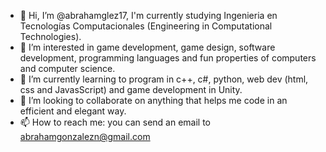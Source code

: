 - 👋 Hi, I’m @abrahamglez17, I'm currently studying Ingenieria en Tecnologías Computacionales (Engineering in Computational Technologies).
- 👀 I’m interested in game development, game design, software development, programming languages and fun properties of computers and computer science.
- 🌱 I’m currently learning to program in c++, c#, python, web dev (html, css and JavasScript) and game development in Unity.
- 💞️ I’m looking to collaborate on anything that helps me code in an efficient and elegant way.
- 📫 How to reach me: you can send an email to abrahamgonzalezn@gmail.com

<!---
abrahamglez17/abrahamglez17 is a ✨ special ✨ repository because its `README.md` (this file) appears on your GitHub profile.
You can click the Preview link to take a look at your changes.
--->

